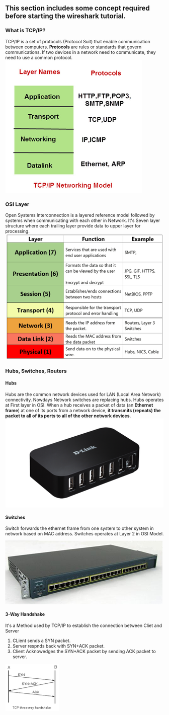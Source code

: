 ## This section includes some concept required before starting the **wireshark** tutorial.

### What is TCP/IP?
TCP/IP is a set of protocols (Protocol Suit) that enable communication between computers. 
**Protocols** are rules or standards that govern communications. 
If two devices in a network need to communicate, they need to use a common protocol.
![tcpip](images/tcpip.jpg)

### OSI Layer
Open Systems Interconnection is a layered reference model followed by systems when communicating with each other in Network.
It's Seven layer structure where each trailing layer provide data to upper layer for processing.
![OSI](images/osi.png)

### Hubs, Switches, Routers

#### Hubs 
Hubs are the common network devices used for LAN (Local Area Network) connectivity. Nowdays Network switches are replacing hubs.
Hubs operates at First layer in OSI.
When a hub receives a packet of data (an **Ethernet frame**) at one of its ports from a network device, **it transmits (repeats) the packet to all of its ports to all of the other network devices**.
![hub](images/hub.png)

#### Switches
Switch forwards the ethernet frame from one system to other system in network based on MAC address.
Switches operates at Layer 2 in OSI Model.

![switch](images/switch.jpg)

#### 3-Way Handshake 
It's a Method used by TCP/IP to establish the connection between Cliet and Server
1. CLient sends a SYN packet.
2. Server respnds back with SYN+ACK packet.
3. Client Acknowedges the SYN+ACK packet by sending ACK packet to server.

![3way](images/3way.png)
